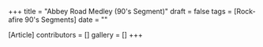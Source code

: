 +++
title = "Abbey Road Medley (90's Segment)"
draft = false
tags = [Rock-afire 90's Segments]
date = ""

[Article]
contributors = []
gallery = []
+++